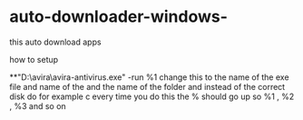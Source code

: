 # auto-downloader-windows-
this auto download apps

how to setup

**"D:\avira\avira-antivirus.exe" -run %1 
change this to the name of the exe file and name of the and the name of the folder and instead of the correct disk do for example c
every time you do this the % should go up so %1 , %2 , %3 and so on
